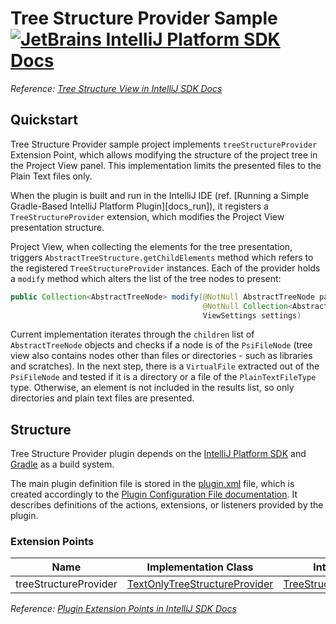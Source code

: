 # Tree Structure Provider Sample [![JetBrains IntelliJ Platform SDK Docs](https://jb.gg/badges/docs.svg)][docs]
*Reference: [Tree Structure View in IntelliJ SDK Docs][docs:tree_structure_view]*

## Quickstart

Tree Structure Provider sample project implements `treeStructureProvider` Extension Point, which allows modifying
the structure of the project tree in the Project View panel. This implementation limits the presented files
to the Plain Text files only.

When the plugin is built and run in the IntelliJ IDE (ref. [Running a Simple Gradle-Based IntelliJ Platform Plugin][docs_run]),
it registers a `TreeStructureProvider` extension, which modifies the Project View presentation structure.

Project View, when collecting the elements for the tree presentation, triggers `AbstractTreeStructure.getChildElements`
method which refers to the registered `TreeStructureProvider` instances. Each of the provider holds a `modify` method
which alters the list of the tree nodes to present:

```java
public Collection<AbstractTreeNode> modify(@NotNull AbstractTreeNode parent,
                                           @NotNull Collection<AbstractTreeNode> children,
                                           ViewSettings settings)
```

Current implementation iterates through the `children` list of `AbstractTreeNode` objects and checks if a node
is of the `PsiFileNode` (tree view also contains nodes other than files or directories - such as libraries and scratches).
In the next step, there is a `VirtualFile` extracted out of the `PsiFileNode` and tested if it is a directory or a file
of the `PlainTextFileType` type. Otherwise, an element is not included in the results list, so only directories and plain text
files are presented. 

## Structure

Tree Structure Provider
plugin depends on the [IntelliJ Platform SDK][docs] and [Gradle][docs:gradle] as a build system.

The main plugin definition file is stored in the [plugin.xml][file:plugin.xml] file, which is created accordingly
to the [Plugin Configuration File documentation][docs:plugin.xml]. It describes definitions of the actions, extensions,
or listeners provided by the plugin.

### Extension Points

| Name                  | Implementation Class                                                | Interface                                          |
| --------------------- | ------------------------------------------------------------------- | -------------------------------------------------- |
| treeStructureProvider | [TextOnlyTreeStructureProvider][file:TextOnlyTreeStructureProvider] | [TreeStructureProvider][sdk:TreeStructureProvider] |

*Reference: [Plugin Extension Points in IntelliJ SDK Docs][docs:ep]*


[docs]: https://www.jetbrains.org/intellij/sdk/docs
[docs:actions]: https://www.jetbrains.org/intellij/sdk/docs/basics/action_system.html
[docs:tree_structure_view]: https://www.jetbrains.org/intellij/sdk/docs/tutorials/tree_structure_view.html
[docs:ep]: https://www.jetbrains.org/intellij/sdk/docs/basics/plugin_structure/plugin_extensions.html
[docs:gradle]: https://www.jetbrains.org/intellij/sdk/docs/tutorials/build_system.html
[docs:plugin.xml]: https://www.jetbrains.org/intellij/sdk/docs/basics/plugin_structure/plugin_configuration_file.html
[docs:listeners]: https://jetbrains.org/intellij/sdk/docs/basics/plugin_structure/plugin_listeners.html

[file:plugin.xml]: ./src/main/resources/META-INF/plugin.xml
[file:TextOnlyTreeStructureProvider]: ./src/main/java/org/intellij/sdk/treeStructureProvider/TextOnlyTreeStructureProvider.java

[sdk:TreeStructureProvider]: upsource:///platform/editor-ui-api/src/com/intellij/ide/projectView/TreeStructureProvider.java
